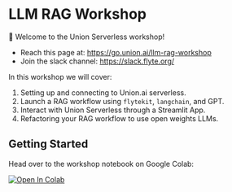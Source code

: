 # LLM RAG Workshop

👋 Welcome to the Union Serverless workshop!

- Reach this page at: https://go.union.ai/llm-rag-workshop
- Join the slack channel: https://slack.flyte.org/

In this workshop we will cover:

1. Setting up and connecting to Union.ai serverless.
2. Launch a RAG workflow using `flytekit`, `langchain`, and GPT.
3. Interact with Union Serverless through a Streamlit App.
4. Refactoring your RAG workflow to use open weights LLMs.

## Getting Started

Head over to the workshop notebook on Google Colab:

[![Open In Colab](https://colab.research.google.com/assets/colab-badge.svg)](https://colab.research.google.com/github/unionai-oss/union-rag/blob/main/workshop.ipynb)

